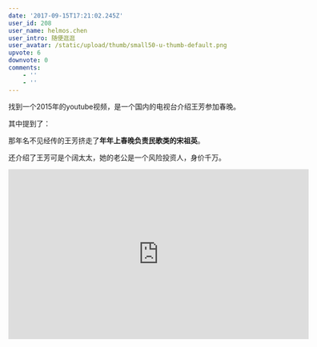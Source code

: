 ```yaml
---
date: '2017-09-15T17:21:02.245Z'
user_id: 208
user_name: helmos.chen
user_intro: 随便逛逛
user_avatar: /static/upload/thumb/small50-u-thumb-default.png
upvote: 6
downvote: 0
comments:
    - ''
    - ''
---
```


找到一个2015年的youtube视频，是一个国内的电视台介绍王芳参加春晚。

  

其中提到了：

那年名不见经传的王芳挤走了**年年上春晚负责民歌类的宋祖英**。

还介绍了王芳可是个阔太太，她的老公是一个风险投资人，身价千万。

  

<iframe src="https://www.youtube.com/embed/k-TSwztCq8M" frameborder="0" width="600" class="note-video-clip" height="340"></iframe>
